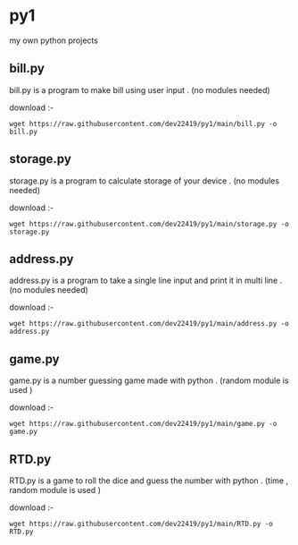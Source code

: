 # py1
my own python projects

## bill.py
bill.py is a program to make bill using user input . (no modules needed)

download :-<br>
```
wget https://raw.githubusercontent.com/dev22419/py1/main/bill.py -o bill.py
```

## storage.py
storage.py is a program to calculate storage of your device . (no modules needed)

download :-<br>
```
wget https://raw.githubusercontent.com/dev22419/py1/main/storage.py -o storage.py
```

## address.py
address.py is a program to take a single line input and print it in multi line . (no modules needed)

download :-<br>
```
wget https://raw.githubusercontent.com/dev22419/py1/main/address.py -o address.py
```

## game.py 
game.py is a number guessing game made with python . (random module is used )

download :-<br>
```
wget https://raw.githubusercontent.com/dev22419/py1/main/game.py -o game.py
```

## RTD.py
RTD.py is a game to roll the dice and guess the number with python . (time , random module is used )

download :-<br>
```
wget https://raw.githubusercontent.com/dev22419/py1/main/RTD.py -o RTD.py
```
